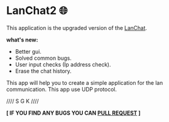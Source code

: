 # LanChat2 :globe_with_meridians:
This application is the upgraded version of the [LanChat](https://github.com/0xpulsar/LanChat).

**what's new:**
* Better gui.
* Solved common bugs.
* User input checks (Ip address check).
* Erase the chat history.

This app will help you to create a simple application for the lan communication. This app use UDP protocol.

//// S G K ////

**[ IF YOU FIND ANY BUGS YOU CAN [PULL REQUEST](https://github.com/0xpulsar/LanChat2/pulls) ]**
